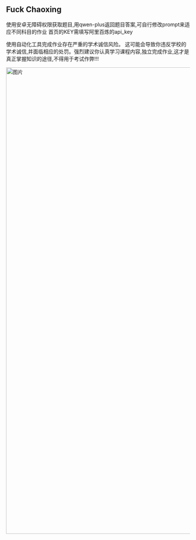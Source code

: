 ## Fuck Chaoxing
使用安卓无障碍权限获取题目,用qwen-plus返回题目答案,可自行修改prompt来适应不同科目的作业
首页的KEY需填写阿里百炼的api_key

使用自动化工具完成作业存在严重的学术诚信风险。 这可能会导致你违反学校的学术诚信,并面临相应的处罚。强烈建议你认真学习课程内容,独立完成作业,这才是真正掌握知识的途径,不得用于考试作弊!!!

<img width="1277" alt="图片" src="https://github.com/user-attachments/assets/4dcd0a56-fc99-414d-b964-fba1b4684fc5" width="60%">
